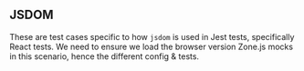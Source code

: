 ## JSDOM

These are test cases specific to how `jsdom` is used in Jest tests,
specifically React tests. We need to ensure we load the browser version
Zone.js mocks in this scenario, hence the different config & tests.
